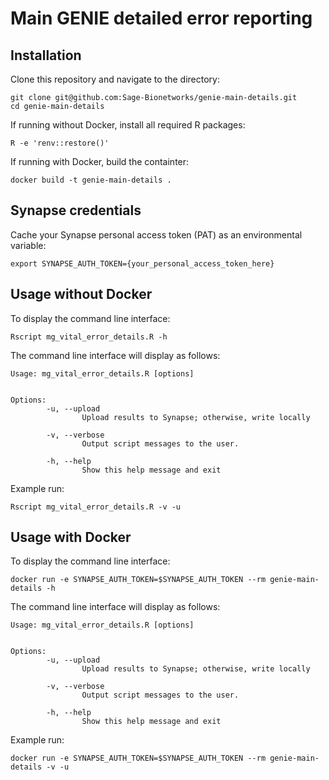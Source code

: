 # Main GENIE detailed error reporting

## Installation

Clone this repository and navigate to the directory:
```
git clone git@github.com:Sage-Bionetworks/genie-main-details.git
cd genie-main-details
```

If running without Docker, install all required R packages:
```
R -e 'renv::restore()'
```

If running with Docker, build the containter:
```
docker build -t genie-main-details .
```

## Synapse credentials

Cache your Synapse personal access token (PAT) as an environmental variable:
```
export SYNAPSE_AUTH_TOKEN={your_personal_access_token_here}
```

## Usage without Docker

To display the command line interface:
```
Rscript mg_vital_error_details.R -h
```

The command line interface will display as follows:
```
Usage: mg_vital_error_details.R [options]


Options:
        -u, --upload
                Upload results to Synapse; otherwise, write locally

        -v, --verbose
                Output script messages to the user.

        -h, --help
                Show this help message and exit
```

Example run: 
```
Rscript mg_vital_error_details.R -v -u
```

## Usage with Docker

To display the command line interface:
```
docker run -e SYNAPSE_AUTH_TOKEN=$SYNAPSE_AUTH_TOKEN --rm genie-main-details -h
```

The command line interface will display as follows:
```
Usage: mg_vital_error_details.R [options]


Options:
        -u, --upload
                Upload results to Synapse; otherwise, write locally

        -v, --verbose
                Output script messages to the user.

        -h, --help
                Show this help message and exit
```

Example run: 
```
docker run -e SYNAPSE_AUTH_TOKEN=$SYNAPSE_AUTH_TOKEN --rm genie-main-details -v -u
```
